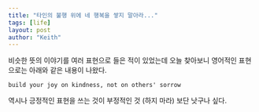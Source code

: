 ```yaml
---
title: "타인의 불행 위에 네 행복을 쌓지 말아라..."
tags: [life]
layout: post
author: "Keith"
---
```


비슷한 뜻의 이야기를 여러 표현으로 들은 적이 있었는데 오늘 찾아보니 영어적인 표현으로는 아래와 같은 내용이 나왔다.

```
build your joy on kindness, not on others' sorrow
```

역시나 긍정적인 표현을 쓰는 것이 부정적인 것 (하지 마라) 보단 낫구나 싶다.

